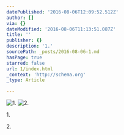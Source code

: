 ```yaml
---
datePublished: '2016-08-06T12:09:52.512Z'
author: []
via: {}
dateModified: '2016-08-06T11:13:51.087Z'
title: ''
publisher: {}
description: '1.'
sourcePath: _posts/2016-08-06-1.md
hasPage: true
starred: false
url: 1/index.html
_context: 'http://schema.org'
_type: Article

---
```

![1.](https://the-grid-user-content.s3-us-west-2.amazonaws.com/97cdaa37-9bee-46b6-86cd-52fab1229b56.png)
![2.](https://the-grid-user-content.s3-us-west-2.amazonaws.com/f0bc3463-5e55-44de-a821-35ce72ce28ee.png)

1\.

2\.